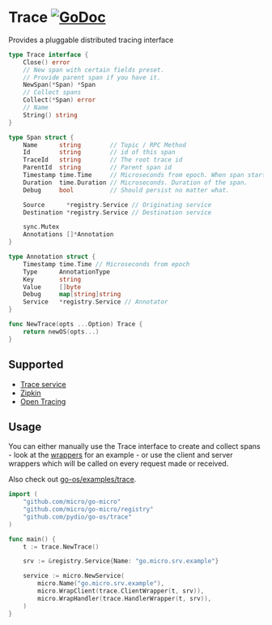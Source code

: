 # Trace [![GoDoc](https://godoc.org/github.com/pydio/go-os?status.svg)](https://godoc.org/github.com/pydio/go-os/trace)

Provides a pluggable distributed tracing interface

```go
type Trace interface {
	Close() error
	// New span with certain fields preset.
	// Provide parent span if you have it.
	NewSpan(*Span) *Span
	// Collect spans
	Collect(*Span) error
	// Name
	String() string
}

type Span struct {
	Name      string        // Topic / RPC Method
	Id        string        // id of this span
	TraceId   string        // The root trace id
	ParentId  string        // Parent span id
	Timestamp time.Time     // Microseconds from epoch. When span started.
	Duration  time.Duration // Microseconds. Duration of the span.
	Debug     bool          // Should persist no matter what.

	Source      *registry.Service // Originating service
	Destination *registry.Service // Destination service

	sync.Mutex
	Annotations []*Annotation
}

type Annotation struct {
	Timestamp time.Time // Microseconds from epoch
	Type      AnnotationType
	Key       string
	Value     []byte
	Debug     map[string]string
	Service   *registry.Service // Annotator
}

func NewTrace(opts ...Option) Trace {
	return newOS(opts...)
}
```

## Supported

- [Trace service](https://github.com/micro/trace-srv)
- [Zipkin](https://github.com/micro/go-plugins/tree/master/trace/zipkin)
- [Open Tracing](https://github.com/micro/go-plugins/tree/master/wrapper/trace/opentracing)

## Usage

You can either manually use the Trace interface to create and collect spans - look at the [wrappers](https://github.com/pydio/go-os/blob/master/trace/wrapper.go) 
for an example - or use the client and server wrappers which will be called on every request made or received.

Also check out [go-os/examples/trace](https://github.com/pydio/go-os/tree/master/examples/trace).

```go
import (
	"github.com/micro/go-micro"
	"github.com/micro/go-micro/registry"
	"github.com/pydio/go-os/trace"
)

func main() {
	t := trace.NewTrace()

	srv := &registry.Service{Name: "go.micro.srv.example"}

	service := micro.NewService(
		micro.Name("go.micro.srv.example"),
		micro.WrapClient(trace.ClientWrapper(t, srv)),
		micro.WrapHandler(trace.HandlerWrapper(t, srv)),
	)
}
```

